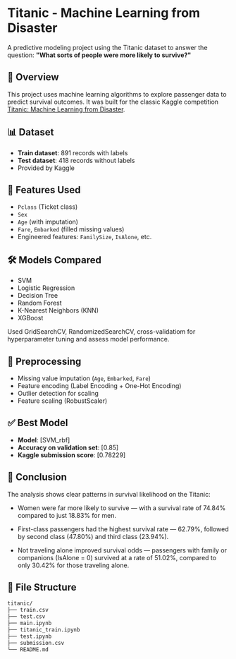  # Titanic - Machine Learning from Disaster

A predictive modeling project using the Titanic dataset to answer the question: **"What sorts of people were more likely to survive?"**

## 🚢 Overview

This project uses machine learning algorithms to explore passenger data to predict survival outcomes. It was built for the classic Kaggle competition [Titanic: Machine Learning from Disaster]([https://www.kaggle.com/c/titanic](https://www.kaggle.com/competitions/titanic/data)).

## 📊 Dataset

- **Train dataset**: 891 records with labels
- **Test dataset**: 418 records without labels
- Provided by Kaggle

## 🔧 Features Used

- `Pclass` (Ticket class)
- `Sex`
- `Age` (with imputation)
- `Fare`, `Embarked` (filled missing values)
- Engineered features: `FamilySize`, `IsAlone`, etc.

## 🛠️ Models Compared

- SVM
- Logistic Regression
- Decision Tree
- Random Forest
- K-Nearest Neighbors (KNN)
- XGBoost

Used GridSearchCV, RandomizedSearchCV, cross-validatiom for hyperparameter tuning  and assess model performance.

## 🧪 Preprocessing

- Missing value imputation (`Age`, `Embarked`, `Fare`)
- Feature encoding (Label Encoding + One-Hot Encoding)
- Outlier detection for scaling
- Feature scaling (RobustScaler)
  
## ✅ Best Model

- **Model**: [SVM_rbf]
- **Accuracy on validation set**: [0.85]
- **Kaggle submission score**: [0.78229]

## 🧾 Conclusion
The analysis shows clear patterns in survival likelihood on the Titanic:

- Women were far more likely to survive — with a survival rate of 74.84% compared to just 18.83% for men.

- First-class passengers had the highest survival rate — 62.79%, followed by second class (47.80%) and third class (23.94%).

- Not traveling alone improved survival odds — passengers with family or companions (IsAlone = 0) survived at a rate of 51.02%, compared to only 30.42% for those traveling alone.

## 📁 File Structure

```bash
titanic/
├── train.csv
├── test.csv
├── main.ipynb
├── titanic_train.ipynb
├── test.ipynb
├── submission.csv
└── README.md

